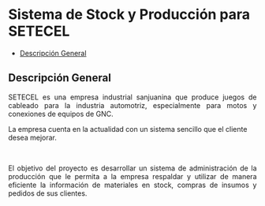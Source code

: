 # Sistema de Stock y Producción para SETECEL
  - [Descripción General](#descgen)
  
## Descripción General
<a name="descgen"></a>
<p style='text-align: justify;'>
SETECEL es una empresa industrial sanjuanina que produce juegos de cableado para la industria automotriz, especialmente para motos y conexiones de equipos de GNC.

La empresa cuenta en la actualidad con un sistema sencillo que el cliente desea mejorar.
</p>
<br>
<p style='text-align: justify;'>
El objetivo del proyecto es desarrollar un sistema de administración de la producción que le permita a la empresa respaldar y utilizar de manera eficiente la información de materiales en stock, compras de insumos y pedidos de sus clientes.
</p>


